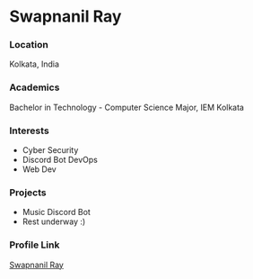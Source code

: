 # Swapnanil Ray

### Location

Kolkata, India

### Academics

Bachelor in Technology - Computer Science Major, IEM Kolkata

### Interests

- Cyber Security
- Discord Bot DevOps
- Web Dev

### Projects 

- Music Discord Bot
- Rest underway :)

### Profile Link

[Swapnanil Ray](https://github.com/redhatpanda)